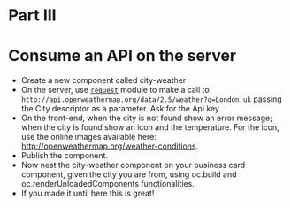 Part III
========

# Consume an API on the server

* Create a new component called city-weather
* On the server, use [`request`](https://github.com/request/request) module to make a call to `http://api.openweathermap.org/data/2.5/weather?q=London,uk` passing the City descriptor as a parameter. Ask for the Api key.
* On the front-end, when the city is not found show an error message; when the city is found show an icon and the temperature. For the icon, use the online images available here: http://openweathermap.org/weather-conditions.
* Publish the component.
* Now nest the city-weather component on your business card component, given the city you are from, using oc.build and oc.renderUnloadedComponents functionalities.
* If you made it until here this is great!